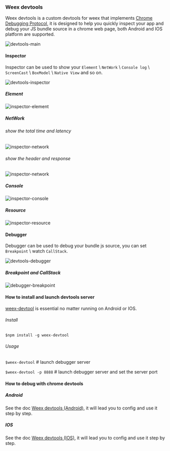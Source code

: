 ### Weex devtools

Weex devtools is a custom devtools for weex that implements [Chrome Debugging Protocol](https://developer.chrome.com/devtools/docs/debugger-protocol), it is designed to help you quickly inspect your app and debug your JS bundle source in a chrome web page, both Android and IOS platform are supported.

![devtools-main](../images/devtools-main.png "connecting (multiple) devices")

#### Inspector
 Inspector can be used to show your `Element` \ `NetWork` \ `Console log` \ `ScreenCast` \ `BoxModel` \ `Native View` and so on.

![devtools-inspector](../images/devtools-inspector.png "devtools-inspector")

##### Element
![inspector-element](../images/inspector-element.png "inspector-element")

##### NetWork

###### show the total time and latency
![inspector-network](../images/inspector-network0.png "inspector-network")

###### show the header and response
![inspector-network](../images/inspector-network1.png "inspector-network")

##### Console
![inspector-console](../images/inspector-console.png "inspector-console")

##### Resource
![inspector-resource](../images/inspector-resource.png "inspector-resource")

#### Debugger

 Debugger can be used to debug your bundle js source, you can set `Breakpoint` \ watch `CallStack`.
 
![devtools-debugger](../images/devtools-debugger.png "devtools-debugger")

##### Breakpoint and CallStack
![debugger-breakpoint](../images/debugger-breakpoint.png "debugger-breakpoint")


#### How to install and launch devtools server

[weex-devtool](https://github.com/weexteam/weex-devtool) is essential no matter running on Android or IOS.


###### Install
```
$npm install -g weex-devtool
```

######  Usage

`$weex-devtool`  # launch debugger server

`$weex-devtool -p 8888`  # launch debugger server and set the server port

#### How to debug with chrome devtools

##### Android

See the doc [Weex devtools (Android)](../../android/inspector/README.md), it will lead you to config and use it step by step.

##### IOS

See the doc [Weex devtools (IOS)](../../ios/WXDevtool/README.md), it will lead you to config and use it step by step.













